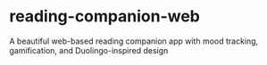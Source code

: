 # reading-companion-web
A beautiful web-based reading companion app with mood tracking, gamification, and Duolingo-inspired design
